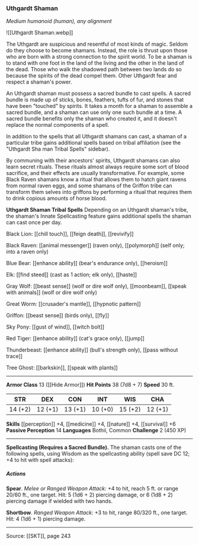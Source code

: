 ### Uthgardt Shaman
_Medium humanoid (human), any alignment_

![[Uthgardt Shaman.webp]]

The Uthgardt are suspicious and resentful of most kinds of magic. Seldom do they choose to become shamans. Instead, the role is thrust upon those who are born with a strong connection to the spirit world. To be a shaman is to stand with one foot in the land of the living and the other in the land of the dead. Those who walk the shadowed path between two lands do so because the spirits of the dead compel them. Other Uthgardt fear and respect a shaman's power.

An Uthgardt shaman must possess a sacred bundle to cast spells. A sacred bundle is made up of sticks, bones, feathers, tufts of fur, and stones that have been "touched" by spirits. It takes a month for a shaman to assemble a sacred bundle, and a shaman can use only one such bundle at a time. A sacred bundle benefits only the shaman who created it, and it doesn't replace the normal components of a spell.

In addition to the spells that all Uthgardt shamans can cast, a shaman of a particular tribe gains additional spells based on tribal affiliation (see the "Uthgardt Sha man Tribal Spells" sidebar).

By communing with their ancestors' spirits, Uthgardt shamans can also learn secret rituals. These rituals almost always require some sort of blood sacrifice, and their effects are usually transformative. For example, some Black Raven shamans know a ritual that allows them to hatch giant ravens from normal raven eggs, and some shamans of the Griffon tribe can transform them selves into griffons by performing a ritual that requires them to drink copious amounts of horse blood.

**Uthgardt Shaman Tribal Spells** Depending on an Uthgardt shaman's tribe, the shaman's Innate Spellcasting feature gains additional spells the shaman can cast once per day.

Black Lion: [[chill touch]], [[feign death]], [[revivify]]

Black Raven: [[animal messenger]] (raven only), [[polymorph]] (self only; into a raven only)

Blue Bear: [[enhance ability]] (bear's endurance only), [[heroism]]

Elk: [[find steed]] (cast as 1 action; elk only), [[haste]]

Gray Wolf: [[beast sense]] (wolf or dire wolf only), [[moonbeam]], [[speak with animals]] (wolf or dire wolf only)

Great Worm: [[crusader's mantle]], [[hypnotic pattern]]

Griffon: [[beast sense]] (birds only), [[fly]]

Sky Pony: [[gust of wind]], [[witch bolt]]

Red Tiger: [[enhance ability]] (cat's grace only), [[jump]]

Thunderbeast: [[enhance ability]] (bull's strength only), [[pass without trace]]

Tree Ghost: [[barkskin]], [[speak with plants]]






---

**Armor Class** 13 ([[Hide Armor]])
**Hit Points** 38 (7d8 + 7)
**Speed** 30 ft.

| STR     | DEX     | CON     | INT     | WIS     | CHA     |
|---------|---------|---------|---------|---------|---------|
| 14 (+2) | 12 (+1) | 13 (+1) | 10 (+0) | 15 (+2) | 12 (+1) |

**Skills** [[perception]] +4, [[medicine]] +4, [[nature]] +4, [[survival]] +6
**Passive Perception** 14
**Languages** Bothii, Common
**Challenge** 2 (450 XP)

---

**Spellcasting (Requires a Sacred Bundle).** The shaman casts one of the following spells, using Wisdom as the spellcasting ability (spell save DC 12; +4 to hit with spell attacks):

##### Actions
**Spear**. _Melee or Ranged Weapon Attack:_ +4 to hit, reach 5 ft. or range 20/60 ft., one target. Hit: 5 (1d6 + 2) piercing damage, or 6 (1d8 + 2) piercing damage if wielded with two hands.

**Shortbow**. _Ranged Weapon Attack:_ +3 to hit, range 80/320 ft., one target. Hit: 4 (1d6 + 1) piercing damage.


---

Source: [[SKT]], page 243